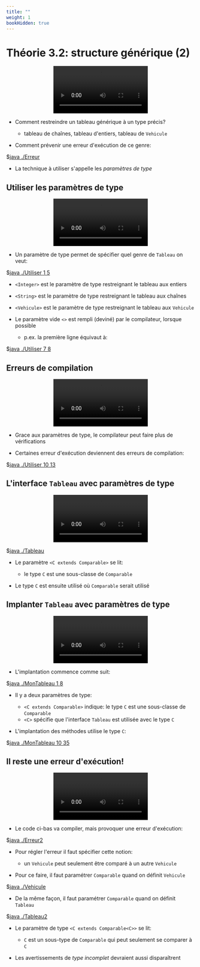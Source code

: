 ```yaml
---
title: ""
weight: 1
bookHidden: true
---
```



# Théorie 3.2: structure générique (2)

<center>
<video width="50%" src="01.mp4" type="video/mp4" controls>
</center>

* Comment restreindre un tableau générique à un type précis?
    * tableau de chaînes, tableau d'entiers, tableau de `Vehicule`

* Comment prévenir une erreur d'exécution de ce genre:

$[java ./Erreur]()

* La technique à utiliser s'appelle les *paramètres de type*

## Utiliser les paramètres de type

<center>
<video width="50%" src="02.mp4" type="video/mp4" controls>
</center>

* Un paramètre de type permet de spécifier quel genre de `Tableau` on veut:

$[java ./Utiliser 1 5]()

* `<Integer>` est le paramètre de type restreignant le tableau aux entiers

* `<String>` est le paramètre de type restreignant le tableau aux chaînes

* `<Vehicule>` est le paramètre de type restreignant le tableau aux `Vehicule`

* Le paramètre vide `<>` est rempli (deviné) par le compilateur, lorsque possible
    * p.ex. la première ligne équivaut à:

$[java ./Utiliser 7 8]()

## Erreurs de compilation

<center>
<video width="50%" src="03.mp4" type="video/mp4" controls>
</center>

* Grace aux paramètres de type, le compilateur peut faire plus de vérifications

* Certaines erreur d'exécution deviennent des erreurs de compilation:

$[java ./Utiliser 10 13]()

## L'interface `Tableau` avec paramètres de type

<center>
<video width="50%" src="04.mp4" type="video/mp4" controls>
</center>

$[java ./Tableau]()

* Le paramètre `<C extends Comparable>` se lit:
    * le type `C` est une sous-classe de `Comparable`

* Le type `C` est ensuite utilisé où `Comparable` serait utilisé


## Implanter `Tableau` avec paramètres de type

<center>
<video width="50%" src="05.mp4" type="video/mp4" controls>
</center>


* L'implantation commence comme suit:

$[java ./MonTableau 1 8]()

* Il y a deux paramètres de type:
    * `<C extends Comparable>` indique: le type `C` est une sous-classe de `Comparable`
    * `<C>` spécifie que l'interface `Tableau` est utilisée avec le type `C`

* L'implantation des méthodes utilise le type `C`:

$[java ./MonTableau 10 35]()


## Il reste une erreur d'exécution!

<center>
<video width="50%" src="06.mp4" type="video/mp4" controls>
</center>

* Le code ci-bas va compiler, mais provoquer une erreur d'exécution:

$[java ./Erreur2]()

* Pour régler l'erreur il faut spécifier cette notion:
    * un `Vehicule` peut seulement être comparé à un autre `Vehicule`

* Pour ce faire, il faut paramétrer `Comparable` quand on définit `Vehicule`

$[java ./Vehicule]()

* De la même façon, il faut paramétrer `Comparable` quand on définit `Tableau`

$[java ./Tableau2]()

* Le paramètre de type `<C extends Comparable<C>>` se lit:
    * `C` est un sous-type de `Comparable` qui peut seulement se comparer à `C`

* Les avertissements de *type incomplet* devraient aussi disparaîtrent
